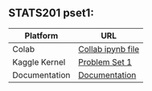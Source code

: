 ## STATS201 pset1:
| Platform  | URL |
| ------------- | ------------- |
| Colab  | [Collab ipynb file](https://colab.research.google.com/drive/1d5j1b93ADlzqqEFilHDJDigvXyqjEGLC?usp=sharing)  |
| Kaggle Kernel  | [Problem Set 1](https://www.kaggle.com/joshmanto/joshm-pset1/edit)|
| Documentation  | [Documentation](https://docs.google.com/document/d/1Gsp9NJcUGjViw4d5aJo17ExLuDyPUE-xcGV3SCJ6beY/edit?usp=sharing)|
